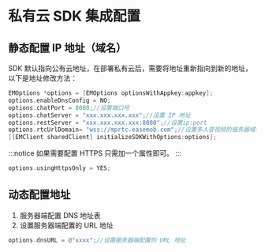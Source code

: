 # 私有云 SDK 集成配置

<Toc />

## 静态配置 IP 地址（域名）

SDK 默认指向公有云地址，在部署私有云后，需要将地址重新指向到新的地址，以下是地址修改方法：

```objectivec
EMOptions *options = [EMOptions optionsWithAppkey:appkey];
options.enableDnsConfig = NO;
options.chatPort = 8080;//设置端口号
options.chatServer = "xxx.xxx.xxx.xxx";//设置 IP 地址
options.restServer = "xxx.xxx.xxx.xxx:8080";//设置ip:port
options.rtcUrlDomain= "wss://mprtc.easemob.com";//设置多人音视频的服务器域名，此为线上地址
[[EMClient sharedClient] initializeSDKWithOptions:options];
```

:::notice
如果需要配置 HTTPS 只需加一个属性即可。
:::

```objectivec
options.usingHttpsOnly = YES;
```

## 动态配置地址

1. 服务器端配置 DNS 地址表
2. 设置服务器端配置的 URL 地址

```objectivec
options.dnsURL = @"xxxx";//设置服务器端配置的 URL 地址
```